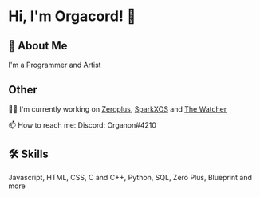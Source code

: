 
# Hi, I'm Orgacord! 👋


## 🚀 About Me
I'm a Programmer and Artist


## Other 
👩‍💻 I'm currently working on [Zeroplus](https://github.com/Orgacord/Zero-Plus), [SparkXOS](https://github.com/Orgacord/SparkXOS) and [The Watcher](https://github.com/Orgacord/The-Watcher)

📫 How to reach me: Discord: Organon#4210


## 🛠 Skills
Javascript, HTML, CSS, C and C++, Python, SQL, Zero Plus, Blueprint and more


<!---
Orgacord/Orgacord is a ✨ special ✨ repository because its `README.md` (this file) appears on your GitHub profile.
You can click the Preview link to take a look at your changes.
--->
